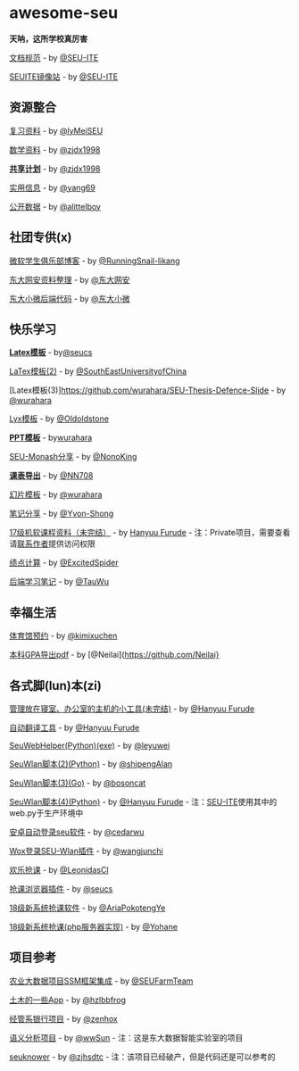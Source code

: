 # awesome-seu

**天呐，这所学校真厉害**

[文档规范](https://docs.seu.services/#/guide/SEUITEDocManual) - by [@SEU-ITE](https://github.com/SEU-ITE)

[SEUITE镜像站](https://mirrors.seu.services) - by [@SEU-ITE](https://github.com/SEU-ITE)

## 资源整合

[复习资料](https://github.com/lyMeiSEU/ly_schoolhelper) - by [@lyMeiSEU](https://github.com/lyMeiSEU)

[数学资料](https://github.com/zjdx1998/SEUMath) - by [@zjdx1998](https://github.com/zjdx1998)

[**共享计划**](https://github.com/zjdx1998/seucourseshare) - by [@zjdx1998](https://github.com/zjdx1998)

[实用信息](https://github.com/yang69/SEU) - by [@yang69](https://github.com/yang69) 

[公开数据](https://github.com/alittelboy/seu-info) - by [@alittelboy](https://github.com/alittelboy)

## 社团专供(x)

[微软学生俱乐部博客](https://github.com/RunningSnail-likang/mstcblog) - by [@RunningSnail-likang](https://github.com/RunningSnail-likang)

[东大网安资料整理](https://github.com/susers/Course) - by [@东大网安](https://github.com/susers)

[东大小微后端代码](https://github.com/seuxw/api_seuxw_backend) - by [@东大小微](https://github.com/seuxw)

## 快乐学习

[**Latex模板**](https://github.com/seucs/seuthesis) - by[@seucs](https://github.com/seucs)

[LaTex模板(2)](https://github.com/SouthEastUniversityofChina/seuthesis) - by [@SouthEastUniversityofChina](https://github.com/SouthEastUniversityofChina)

[Latex模板(3)]https://github.com/wurahara/SEU-Thesis-Defence-Slide - by [@wurahara](https://github.com/wurahara)

[Lyx模板](https://github.com/oldoldstone/seuthslyx) - by [@Oldoldstone](https://github.com/oldoldstone)

[**PPT模板**](https://github.com/wurahara/SEU-Beamer-Slide) - by[wurahara](https://github.com/wurahara)

[SEU-Monash分享](https://github.com/NonoKing/SEU_Monash_2017-2018) - by [@NonoKing](https://github.com/nonoking)

[**课表导出**](https://github.com/NN708/SEU-Curriculum-Export) - by [@NN708](https://github.com/NN708)

[幻片模板](https://github.com/wurahara/SEU-Beamer-Slide) - by [@wurahara](https://github.com/wurahara)

[笔记分享](https://github.com/Yvon-Shong/SEU) - by [@Yvon-Shong](https://github.com/Yvon-Shong)

[17级机软课程资料（未完结）](https://github.com/HanyuuFurude/cw23) - by [Hanyuu Furude](https://hanyuufurude.github.io/) - 注：Private项目，需要查看请[联系作者](mailto:furude_hanyuu@outlook.com)提供访问权限

[绩点计算](https://github.com/ExcitedSpider/SEU-GPA-Calculator) - by [@ExcitedSpider](https://github.com/ExcitedSpider)

[后端学习笔记](https://github.com/TauWu/backend_learning_notes) - by [@TauWu](https://github.com/TauWu)

## 幸福生活

[体育馆预约](https://github.com/kimixuchen/GymAutoOrder) - by [@kimixuchen](https://github.com/kimixuchen)

[本科GPA导出pdf](https://github.com/Neilai/seu-GPA-helper) - by [@Neilai](https://github.com/Neilai}

## 各式脚(lun)本(zi)

[管理放在寝室、办公室的主机的小工具(未完结)](https://github.com/Skylark-Studio/TelnetSkylark) - by [@Hanyuu Furude](https://hanyuufurude.github.io/) 

[自动翻译工具](https://github.com/HanyuuFurude/CopyTranslatePaste) - by [@Hanyuu Furude](https://hanyuufurude.github.io/) 

[SeuWebHelper(Python)(exe)](https://github.com/leyuwei/SeuWebHelper) - by [@leyuwei](https://github.com/leyuwei)

[SeuWlan脚本(2)(Python)](https://github.com/shipengAlan/seuWlanLogin) - by [@shipengAlan](https://github.com/shipengAlan)

[SeuWlan脚本(3)(Go)](https://github.com/bosoncat/seu-wlan) - by [@bosoncat](https://github.com/bosoncat)

[SeuWlan脚本(4)(Python)](https://github.com/HanyuuFurude/seuLogin) - by [@Hanyuu Furude](https://hanyuufurude.github.io/) - 注：[SEU-ITE](https://github.com/SEU-ITE)使用其中的web.py于生产环境中

[安卓自动登录seu软件](https://github.com/cedarwu/AutoLogin) - by [@cedarwu](https://github.com/cedarwu)

[Wox登录SEU-Wlan插件](https://github.com/wangjunchi/Wox_Plugin_SEU_Autologin) - by [@wangjunchi](https://github.com/wangjunchi)

[欢乐抢课](https://github.com/LeonidasCl/seu-jwc-catcher) - by [@LeonidasCl](https://github.com/LeonidasCl)  

[抢课浏览器插件](https://github.com/seucs/404-helper) - by [@seucs](https://github.com/seucs)  

[18级新系统抢课软件](https://github.com/AriaPokotengYe/SEU-NewSystem-catcher) - by [@AriaPokotengYe](https://github.com/AriaPokotengYe)  

[18级新系统抢课(php服务器实现)](https://github.com/zixi123/seuGrabber) - by [@Yohane](https://github.com/zixi123)

## 项目参考

[农业大数据项目SSM框架集成](https://github.com/SEUFarmTeam/AgricultureBD_demo) - by [@SEUFarmTeam](https://github.com/SEUFarmTeam)

[土木的一些App](https://github.com/hzlbbfrog/SEU) - by [@hzlbbfrog](https://github.com/hzlbbfrog)

[经管系银行项目](https://github.com/zenhox/OnlineBank) - by [@zenhox](https://github.com/zenhox)

[语义分析项目](https://github.com/wwsun/seu-semanticAnalysis) - by [@wwSun](https://github.com/wwsun) - 注：这是东大数据智能实验室的项目

[seuknower](https://github.com/zjhsdtc/seuknower_backend) - by [@zjhsdtc](https://github/zjhsdtc) - 注：该项目已经破产，但是代码还是可以参考的